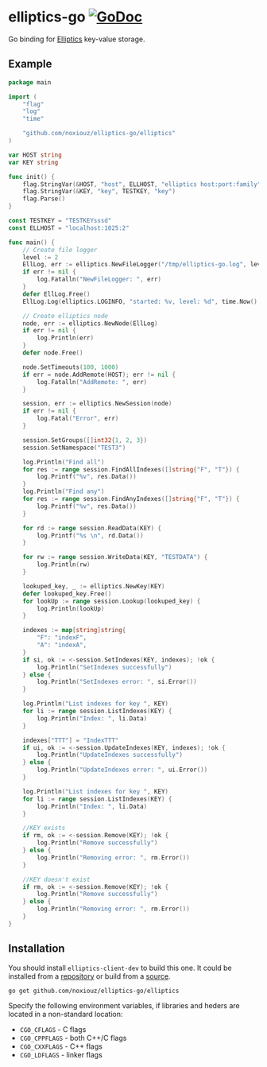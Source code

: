 # elliptics-go [![GoDoc](https://godoc.org/github.com/noxiouz/elliptics-go/elliptics?status.png)](https://godoc.org/github.com/noxiouz/elliptics-go/elliptics)


Go binding for [Elliptics](https://github.com/reverbrain/elliptics) key-value storage.

## Example

``` go
package main

import (
	"flag"
	"log"
	"time"

	"github.com/noxiouz/elliptics-go/elliptics"
)

var HOST string
var KEY string

func init() {
	flag.StringVar(&HOST, "host", ELLHOST, "elliptics host:port:family")
	flag.StringVar(&KEY, "key", TESTKEY, "key")
	flag.Parse()
}

const TESTKEY = "TESTKEYsssd"
const ELLHOST = "localhost:1025:2"

func main() {
	// Create file logger
	level := 2
	EllLog, err := elliptics.NewFileLogger("/tmp/elliptics-go.log", level)
	if err != nil {
		log.Fatalln("NewFileLogger: ", err)
	}
	defer EllLog.Free()
	EllLog.Log(elliptics.LOGINFO, "started: %v, level: %d", time.Now(), level)

	// Create elliptics node
	node, err := elliptics.NewNode(EllLog)
	if err != nil {
		log.Println(err)
	}
	defer node.Free()

	node.SetTimeouts(100, 1000)
	if err = node.AddRemote(HOST); err != nil {
		log.Fatalln("AddRemote: ", err)
	}

	session, err := elliptics.NewSession(node)
	if err != nil {
		log.Fatal("Error", err)
	}

	session.SetGroups([]int32{1, 2, 3})
	session.SetNamespace("TEST3")

	log.Println("Find all")
	for res := range session.FindAllIndexes([]string{"F", "T"}) {
		log.Printf("%v", res.Data())
	}
	log.Println("Find any")
	for res := range session.FindAnyIndexes([]string{"F", "T"}) {
		log.Printf("%v", res.Data())
	}

	for rd := range session.ReadData(KEY) {
		log.Printf("%s \n", rd.Data())
	}

	for rw := range session.WriteData(KEY, "TESTDATA") {
		log.Println(rw)
	}

	lookuped_key, _ := elliptics.NewKey(KEY)
	defer lookuped_key.Free()
	for lookUp := range session.Lookup(lookuped_key) {
		log.Println(lookUp)
	}

	indexes := map[string]string{
		"F": "indexF",
		"A": "indexA",
	}
	if si, ok := <-session.SetIndexes(KEY, indexes); !ok {
		log.Println("SetIndexes successfully")
	} else {
		log.Println("SetIndexes error: ", si.Error())
	}

	log.Println("List indexes for key ", KEY)
	for li := range session.ListIndexes(KEY) {
		log.Println("Index: ", li.Data)
	}

	indexes["TTT"] = "IndexTTT"
	if ui, ok := <-session.UpdateIndexes(KEY, indexes); !ok {
		log.Println("UpdateIndexes successfully")
	} else {
		log.Println("UpdateIndexes error: ", ui.Error())
	}

	log.Println("List indexes for key ", KEY)
	for li := range session.ListIndexes(KEY) {
		log.Println("Index: ", li.Data)
	}

	//KEY exists
	if rm, ok := <-session.Remove(KEY); !ok {
		log.Println("Remove successfully")
	} else {
		log.Println("Removing error: ", rm.Error())
	}

	//KEY doesn't exist
	if rm, ok := <-session.Remove(KEY); !ok {
		log.Println("Remove successfully")
	} else {
		log.Println("Removing error: ", rm.Error())
	}
}
```

## Installation

You should install `elliptics-client-dev` to build this one.
It could be installed from a [repository](http://repo.reverbrain.com)
or build from a [source](https://github.com/reverbrain/elliptics).
```
go get github.com/noxiouz/elliptics-go/elliptics
```

Specify the following environment variables, if libraries and heders are located in a non-standard location:

 * `CGO_CFLAGS` - C flags
 * `CGO_CPPFLAGS` - both C++/C flags
 * `CGO_CXXFLAGS` - C++ flags
 * `CGO_LDFLAGS` - linker flags

